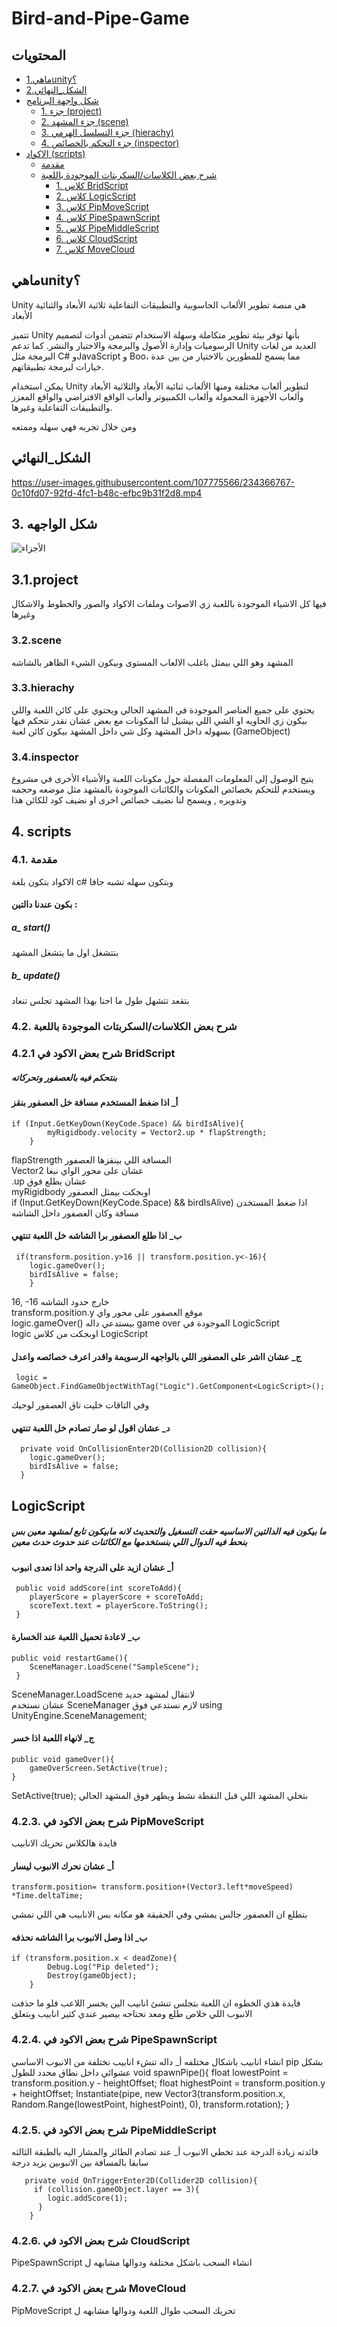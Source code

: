 # Bird-and-Pipe-Game

<!-- <p align="right"> -->
## المحتويات
* [1.ماهيunity؟](#ماهيunity؟)
* [2.الشكل_النهائي](#الشكل_النهائي)
* [شكل واجهة البرنامج](#3.)
  * [1. جزء  (project)](#3.1.project)
  * [2. جزء المشهد (scene)](#3.2.scene)
  * [3. جزء التسلسل الهرمي (hierachy)](#3.3.hierachy)
  * [4. جزء التحكم بالخصائص (inspector)](#3.4.inspector)
* [الاكواد (scripts)](#4.)
  * [مقدمة](#4.1.)
  * [شرح بعض الكلاسات/السكربتات الموجودة باللعبة](#4.2.)
    * [1. كلاس BridScript](#4.2.1)       
    * [2. كلاس LogicScript](LogicScript#)
    * [3. كلاس PipMoveScript](#4.2.3)
    * [4. كلاس PipeSpawnScript](#4.2.4)
    * [5. كلاس PipeMiddleScript](#4.2.5)
    * [6. كلاس CloudScript](#4.2.6)
    * [7. كلاس MoveCloud](#4.2.7)
 
## ماهيunity؟

Unity هي منصة تطوير الألعاب الحاسوبية والتطبيقات التفاعلية ثلاثية الأبعاد والثنائية الأبعاد

تتميز Unity بأنها توفر بيئة تطوير متكاملة وسهلة الاستخدام تتضمن أدوات لتصميم الرسوميات وإدارة الأصول والبرمجة والاختبار والنشر. كما تدعم Unity العديد من لغات البرمجة مثل C# وJavaScript و Boo، مما يسمح للمطورين بالاختيار من بين عدة خيارات لبرمجة تطبيقاتهم.

يمكن استخدام Unity لتطوير ألعاب مختلفة ومنها الألعاب ثنائية الأبعاد والثلاثية الأبعاد وألعاب الأجهزة المحمولة وألعاب الكمبيوتر وألعاب الواقع الافتراضي والواقع المعزز والتطبيقات التفاعلية وغيرها.

ومن خلال تجربه فهي سهله وممتعه

 ## الشكل_النهائي

https://user-images.githubusercontent.com/107775566/234366767-0c10fd07-92fd-4fc1-b48c-efbc9b31f2d8.mp4  

## 3. شكل الواجهه
![الأجزاء](https://user-images.githubusercontent.com/107775566/234362391-9912629c-4008-4e8d-b53f-1052ba5b69f0.png)
## 3.1.project
فيها كل الاشياء الموجودة باللعبة زي الاصوات وملفات الاكواد والصور والخطوط والاشكال وغيرها
### 3.2.scene
المشهد وهو اللي بيمثل باغلب الالعاب المستوى وبيكون الشيء الظاهر بالشاشه
### 3.3.hierachy
يحتوي على جميع العناصر الموجودة في المشهد الحالي
ويحتوي على كائن اللعبة واللي بيكون زي الحاويه او الشي اللي بيشيل لنا المكونات مع بعض عشان نقدر نتحكم فيها بسهوله داخل المشهد وكل شي داخل المشهد بيكون كائن لعبة (GameObject)
### 3.4.inspector
  يتيح الوصول إلى المعلومات المفصلة حول مكونات اللعبة والأشياء الأخرى في مشروع
 ويستخدم للتحكم بخصائص المكونات والكائنات الموجودة بالمشهد مثل موضعه وحجمه وتدويره , ويسمح لنا نضيف خصائص اخرى او نضيف كود للكائن هذا
 
 ##  4. scripts
 ### 4.1. مقدمة
 الاكواد بتكون بلغة c# وبتكون سهله تشبه جافا
 #### بكون عندنا دالتين :
 ##### a_ start()
 بتتشغل اول ما يتشغل المشهد
 ##### b_ update()
 بتقعد تتشهل طول ما احنا بهذا المشهد تجلس تنعاد
 
 ### 4.2. شرح بعض الكلاسات/السكربتات الموجودة باللعبة
 ### 4.2.1 شرح بعض الاكود في BridScript 
 ##### بنتحكم فيه بالعصفور وتحركاته
 #### أ_ اذا ضغط المستخدم مسافة خل العصفور بنقز
 
    if (Input.GetKeyDown(KeyCode.Space) && birdIsAlive){
            myRigidbody.velocity = Vector2.up * flapStrength;
        }
 flapStrength المسافة اللي بينقزها العصفور 
 <br>Vector2 عشان على محور الواي نبغا
 <br>.up عشان يطلع فوق
 <br>myRigidbody اوبجكت بيمثل العصفور
 <br>if (Input.GetKeyDown(KeyCode.Space) && birdIsAlive) اذا ضغط المستخدن مسافة وكان العصفور داخل الشاشه 
 
 #### ب_ اذا طلع العصفور برا الشاشه خل اللعبة تنتهي 
 
     if(transform.position.y>16 || transform.position.y<-16){
        logic.gameOver();
        birdIsAlive = false;
        }
 16, -16 خارج حدود الشاشه 
 <br>transform.position.y موقع العصفور على محور واي
 <br>logic.gameOver() بيستدعي داله game over الموجودة في LogicScript
 <br>logic اوبجكت من كلاس LogicScript
 
 #### ج_ عشان ااشر على العصفور اللي بالواجهه الرسويمة واقدر اعرف خصائصه واعدل
 
     logic = GameObject.FindGameObjectWithTag("Logic").GetComponent<LogicScript>();
  وفي التاقات خليت تاق العصفور لوجيك
  
  #### د_ عشان اقول لو صار تصادم خل اللعبة تنتهي
  
      private void OnCollisionEnter2D(Collision2D collision){
        logic.gameOver();
        birdIsAlive = false;
      }
      
## LogicScript
 ##### ما بيكون فيه الدالتين الاساسيه حقت التسغيل والتحديث لانه مابيكون تابع لمشهد معين بس بنحط فيه الدوال اللي بنستخدمها مع الكائنات عند حدوث حدث معين
 #### أ_ عشان ازيد على الدرجة واحد اذا تعدى انبوب
     
     public void addScore(int scoreToAdd){
        playerScore = playerScore + scoreToAdd;
        scoreText.text = playerScore.ToString();
     }
 
 #### ب_ لاعادة تحميل اللعبة عند الخسارة
    public void restartGame(){
        SceneManager.LoadScene("SampleScene");
     }
 SceneManager.LoadScene لانتقال لمشهد جديد
 <br>عشان نستخدم SceneManager لازم نستدعي فوق using UnityEngine.SceneManagement;
 
 #### ج_ لانهاء اللعبة اذا خسر
    public void gameOver(){
        gameOverScreen.SetActive(true);
    }
 SetActive(true); بتخلي المشهد اللي قبل النقطة نشط ويظهر فوق المشهد الحالي
 
 ### 4.2.3. شرح بعض الاكود في PipMoveScript 
 فايدة هالكلاس تحريك الانابيب
 #### أ_ عشان نحرك الانبوب ليسار 
 
    transform.position= transform.position+(Vector3.left*moveSpeed) *Time.deltaTime;
بتطلع ان العصفور جالس يمشي وفي الحقيقة هو مكانه بس الانابيب هي اللي تمشي
#### ب_ اذا وصل الانبوب برا الشاشه نحذفه

    if (transform.position.x < deadZone){
            Debug.Log("Pip deleted");
            Destroy(gameObject);
        }
 فايدة هذي الخطوه ان اللعبة بتجلس تنشئ انابيب الين يخسر اللاعب فلو ما حذفت الانبوب اللي خلاص طلع ومعد نحتاجه بيصير عندي كثير انابيب وبتعلق
 ### 4.2.4. شرح بعض الاكود في PipeSpawnScript  
 انشاء انابيب باشكال مختلفه 
  أ_ داله تنشء انابيب نختلفة من الانبوب الاساسي pip بشكل عشوائي داخل نطاق محدد للطول
    void spawnPipe(){
        float lowestPoint = transform.position.y - heightOffset;
        float highestPoint = transform.position.y + heightOffset;
        Instantiate(pipe, new Vector3(transform.position.x, Random.Range(lowestPoint, highestPoint), 0), transform.rotation);
     }
 ### 4.2.5. شرح بعض الاكود في PipeMiddleScript 
 فائدته زيادة الدرجة عند تخطي الانبوب
 أ_ عند تصادم الطائر والمشار اليه بالطبقة الثالثه سابقا بالمسافة بين الانبوبين يزيد درجة 
 
       private void OnTriggerEnter2D(Collider2D collision){
         if (collision.gameObject.layer == 3){
            logic.addScore(1);
          }
        }
 ### 4.2.6. شرح بعض الاكود في CloudScript 
  PipeSpawnScript انشاء السحب باشكل مختلفة ودوالها مشابهه ل 
  
 ### 4.2.7. شرح بعض الاكود في MoveCloud 
 PipMoveScript تحريك السحب طوال اللعبة ودوالها مشابهه ل

